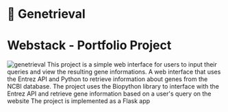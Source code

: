 # 🧬 Genetrieval
# Webstack - Portfolio Project
![genetrieval](https://github.com/xorladem/Genetrieval/assets/113623998/8946fc8f-9101-427e-9618-5e2fa5348f06)
This project is a simple web interface for users to input their queries and view the resulting gene informations. 
A web interface that uses the Entrez API and Python to retrieve information about genes from the NCBI database. 
The project uses the Biopython library to interface with the Entrez API and retrieve gene information based on a user's query on the website
The project is implemented as a Flask app
